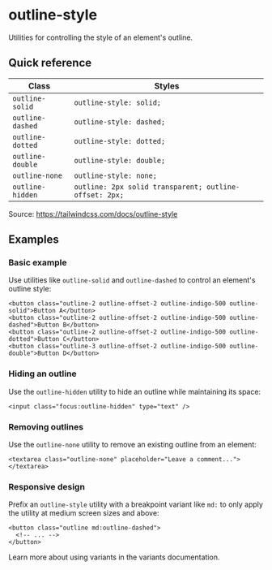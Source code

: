 # outline-style

Utilities for controlling the style of an element's outline.

## Quick reference

| Class             | Styles                   |
|-------------------|--------------------------|
| `outline-solid`   | `outline-style: solid;`  |
| `outline-dashed`  | `outline-style: dashed;` |
| `outline-dotted`  | `outline-style: dotted;` |
| `outline-double`  | `outline-style: double;` |
| `outline-none`    | `outline-style: none;`   |
| `outline-hidden`  | `outline: 2px solid transparent; outline-offset: 2px;` |

Source: https://tailwindcss.com/docs/outline-style

## Examples

### Basic example

Use utilities like `outline-solid` and `outline-dashed` to control an element's outline style:

```
<button class="outline-2 outline-offset-2 outline-indigo-500 outline-solid">Button A</button>
<button class="outline-2 outline-offset-2 outline-indigo-500 outline-dashed">Button B</button>
<button class="outline-2 outline-offset-2 outline-indigo-500 outline-dotted">Button C</button>
<button class="outline-3 outline-offset-2 outline-indigo-500 outline-double">Button D</button>
```

### Hiding an outline

Use the `outline-hidden` utility to hide an outline while maintaining its space:

```
<input class="focus:outline-hidden" type="text" />
```

### Removing outlines

Use the `outline-none` utility to remove an existing outline from an element:

```
<textarea class="outline-none" placeholder="Leave a comment..."></textarea>
```

### Responsive design

Prefix an `outline-style` utility with a breakpoint variant like `md:` to only apply the utility at medium screen sizes and above:

```
<button class="outline md:outline-dashed">
  <!-- ... -->
</button>
```

Learn more about using variants in the variants documentation.
